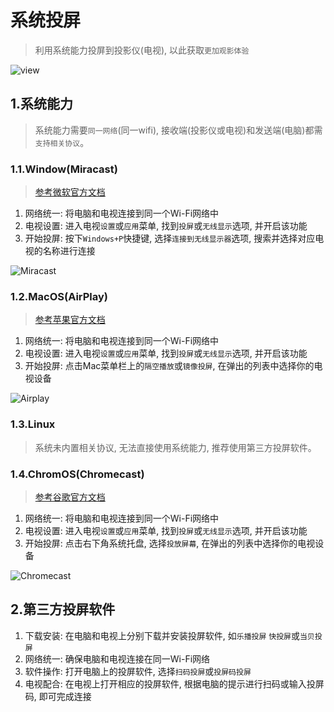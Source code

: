 # 系统投屏
> 利用系统能力投屏到投影仪(电视), 以此获取`更加观影体验`

![view](/guide/cast-screen/view.png)


## 1.系统能力
> 系统能力需要`同一网络`(同一wifi), 接收端(投影仪或电视)和发送端(电脑)都需`支持相关协议`。

### 1.1.Window(Miracast)
> [参考微软官方文档](https://learn.microsoft.com/zh-cn/windows-hardware/design/device-experiences/wireless-projection-implementing-over-miracast)
1. 网络统一: 将电脑和电视连接到同一个Wi-Fi网络中
2. 电视设置: 进入电视`设置`或`应用`菜单, 找到`投屏`或`无线显示`选项, 并开启该功能
3. 开始投屏: 按下`Windows+P`快捷键, 选择`连接到无线显示器`选项, 搜索并选择对应电视的名称进行连接

![Miracast](/guide/cast-screen/win-miracast.png)

### 1.2.MacOS(AirPlay)
> [参考苹果官方文档](https://support.apple.com/zh-cn/guide/macbook-air/apdf1417128d/2024/mac/15)
1. 网络统一: 将电脑和电视连接到同一个Wi-Fi网络中
2. 电视设置: 进入电视`设置`或`应用`菜单, 找到`投屏`或`无线显示`选项, 并开启该功能
3. 开始投屏: 点击Mac菜单栏上的`隔空播放`或`镜像投屏`, 在弹出的列表中选择你的电视设备

![Airplay](/guide/cast-screen/mac-airplay.png)

### 1.3.Linux
> 系统未内置相关协议, 无法直接使用系统能力, 推荐使用第三方投屏软件。

### 1.4.ChromOS(Chromecast)

> [参考谷歌官方文档](https://support.google.com/chromebook/answer/3289520?hl=en#zippy=)
1. 网络统一: 将电脑和电视连接到同一个Wi-Fi网络中
2. 电视设置: 进入电视`设置`或`应用`菜单, 找到`投屏`或`无线显示`选项, 并开启该功能
3. 开始投屏: 点击右下角系统托盘, 选择`投放屏幕`, 在弹出的列表中选择你的电视设备

![Chromecast](/guide/cast-screen/fydeos-chromecast.png)


## 2.第三方投屏软件
1. 下载安装: 在电脑和电视上分别下载并安装投屏软件, 如`乐播投屏` `快投屏`或`当贝投屏`
2. 网络统一: 确保电脑和电视连接在同一Wi-Fi网络
3. 软件操作: 打开电脑上的投屏软件, 选择`扫码投屏`或`投屏码投屏`
4. 电视配合: 在电视上打开相应的投屏软件, 根据电脑的提示进行扫码或输入投屏码, 即可完成连接